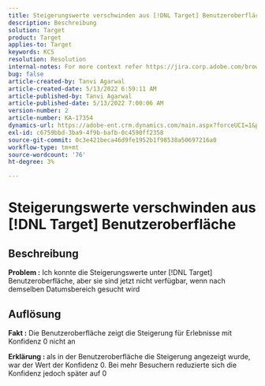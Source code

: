 ```yaml
---
title: Steigerungswerte verschwinden aus [!DNL Target] Benutzeroberfläche
description: Beschreibung
solution: Target
product: Target
applies-to: Target
keywords: KCS
resolution: Resolution
internal-notes: For more context refer https://jira.corp.adobe.com/browse/TGT-41844
bug: false
article-created-by: Tanvi Agarwal
article-created-date: 5/13/2022 6:59:11 AM
article-published-by: Tanvi Agarwal
article-published-date: 5/13/2022 7:00:06 AM
version-number: 2
article-number: KA-17354
dynamics-url: https://adobe-ent.crm.dynamics.com/main.aspx?forceUCI=1&pagetype=entityrecord&etn=knowledgearticle&id=00812730-8ad2-ec11-a7b5-00224809c27a
exl-id: c6759bbd-3ba9-4f9b-bafb-0c4590ff2358
source-git-commit: 0c3e421beca46d9fe1952b1f98538a50697216a0
workflow-type: tm+mt
source-wordcount: '76'
ht-degree: 3%

---
```


# Steigerungswerte verschwinden aus [!DNL Target] Benutzeroberfläche

## Beschreibung


<b>Problem :</b> Ich konnte die Steigerungswerte unter [!DNL Target] Benutzeroberfläche, aber sie sind jetzt nicht verfügbar, wenn nach demselben Datumsbereich gesucht wird


## Auflösung




<b>Fakt :</b> Die Benutzeroberfläche zeigt die Steigerung für Erlebnisse mit Konfidenz 0 nicht an



<b>Erklärung : </b>als in der Benutzeroberfläche die Steigerung angezeigt wurde, war der Wert der Konfidenz 0. Bei mehr Besuchern reduzierte sich die Konfidenz jedoch später auf 0
